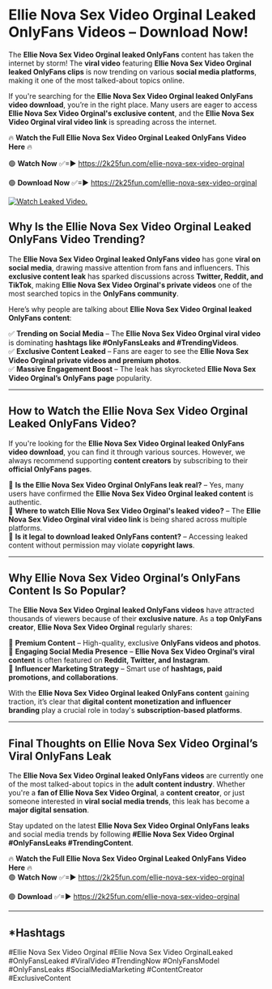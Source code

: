 # Ellie Nova Sex Video Orginal Leaked OnlyFans Videos – Download Now!

The **Ellie Nova Sex Video Orginal leaked OnlyFans** content has taken the internet by storm! The **viral video** featuring **Ellie Nova Sex Video Orginal leaked OnlyFans clips** is now trending on various **social media platforms**, making it one of the most talked-about topics online.  

If you're searching for the **Ellie Nova Sex Video Orginal leaked OnlyFans video download**, you’re in the right place. Many users are eager to access **Ellie Nova Sex Video Orginal's exclusive content**, and the **Ellie Nova Sex Video Orginal viral video link** is spreading across the internet.  

🔥 **Watch the Full Ellie Nova Sex Video Orginal Leaked OnlyFans Video Here** 🔥  

🟢 **Watch Now** ✅=► https://2k25fun.com/ellie-nova-sex-video-orginal

🟢 **Download Now** ✅=► https://2k25fun.com/ellie-nova-sex-video-orginal

[![Watch Leaked Video.](https://miro.medium.com/v2/resize:fit:828/format:webp/1*cilzJN44JGOrTw9NJCrNHA.gif "Watch Leaked Video")](https://2k25fun.com/ellie-nova-sex-video-orginal)

## **Why Is the Ellie Nova Sex Video Orginal Leaked OnlyFans Video Trending?**  

The **Ellie Nova Sex Video Orginal leaked OnlyFans video** has gone **viral on social media**, drawing massive attention from fans and influencers. This **exclusive content leak** has sparked discussions across **Twitter, Reddit, and TikTok**, making **Ellie Nova Sex Video Orginal's private videos** one of the most searched topics in the **OnlyFans community**.  

Here’s why people are talking about **Ellie Nova Sex Video Orginal leaked OnlyFans content**:  

✅ **Trending on Social Media** – The **Ellie Nova Sex Video Orginal viral video** is dominating **hashtags like #OnlyFansLeaks and #TrendingVideos**.  
✅ **Exclusive Content Leaked** – Fans are eager to see the **Ellie Nova Sex Video Orginal private videos and premium photos**.  
✅ **Massive Engagement Boost** – The leak has skyrocketed **Ellie Nova Sex Video Orginal’s OnlyFans page** popularity.  

---

## **How to Watch the Ellie Nova Sex Video Orginal Leaked OnlyFans Video?**  

If you're looking for the **Ellie Nova Sex Video Orginal leaked OnlyFans video download**, you can find it through various sources. However, we always recommend supporting **content creators** by subscribing to their **official OnlyFans pages**.  

🔹 **Is the Ellie Nova Sex Video Orginal OnlyFans leak real?** – Yes, many users have confirmed the **Ellie Nova Sex Video Orginal leaked content** is authentic.  
🔹 **Where to watch Ellie Nova Sex Video Orginal's leaked video?** – The **Ellie Nova Sex Video Orginal viral video link** is being shared across multiple platforms.  
🔹 **Is it legal to download leaked OnlyFans content?** – Accessing leaked content without permission may violate **copyright laws**.  

---

## **Why Ellie Nova Sex Video Orginal’s OnlyFans Content Is So Popular?**  

The **Ellie Nova Sex Video Orginal leaked OnlyFans videos** have attracted thousands of viewers because of their **exclusive nature**. As a **top OnlyFans creator**, **Ellie Nova Sex Video Orginal** regularly shares:  

📌 **Premium Content** – High-quality, exclusive **OnlyFans videos and photos**.  
📌 **Engaging Social Media Presence** – **Ellie Nova Sex Video Orginal’s viral content** is often featured on **Reddit, Twitter, and Instagram**.  
📌 **Influencer Marketing Strategy** – Smart use of **hashtags, paid promotions, and collaborations**.  

With the **Ellie Nova Sex Video Orginal leaked OnlyFans content** gaining traction, it’s clear that **digital content monetization and influencer branding** play a crucial role in today's **subscription-based platforms**.  

---

## **Final Thoughts on Ellie Nova Sex Video Orginal’s Viral OnlyFans Leak**  

The **Ellie Nova Sex Video Orginal leaked OnlyFans videos** are currently one of the most talked-about topics in the **adult content industry**. Whether you're a **fan of Ellie Nova Sex Video Orginal**, a **content creator**, or just someone interested in **viral social media trends**, this leak has become a **major digital sensation**.  

Stay updated on the latest **Ellie Nova Sex Video Orginal OnlyFans leaks** and social media trends by following **#Ellie Nova Sex Video Orginal #OnlyFansLeaks #TrendingContent**.  

🔥 **Watch the Full Ellie Nova Sex Video Orginal Leaked OnlyFans Video Here** 🔥  
🟢 **Watch Now** ✅=► https://2k25fun.com/ellie-nova-sex-video-orginal

🟢 **Download** ✅=► https://2k25fun.com/ellie-nova-sex-video-orginal

---

## *Hashtags
#Ellie Nova Sex Video Orginal #Ellie Nova Sex Video OrginalLeaked #OnlyFansLeaked #ViralVideo #TrendingNow #OnlyFansModel #OnlyFansLeaks #SocialMediaMarketing #ContentCreator #ExclusiveContent  